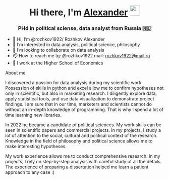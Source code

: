 <h1 align="center">Hi there, I'm <a href="https://daniilshat.ru/" target="_blank">Alexander</a> 
<img src="https://github.com/blackcater/blackcater/raw/main/images/Hi.gif" height="32"/></h1>
<h3 align="center">PHd in political sciense, data analyst from Russia 🇷🇺</h3>

- 👋 Hi, I’m @rozhkov1922/ Rozhkov Alexander
- 👀 I’m interested in data analysis, political science, philosophy
- 💞️ I’m looking to collaborate on data analysis
- 📫 How to reach me tg: @rozhkov1922 mail: rozhkov1922@mail.ru
- 👯 I work at the Higher School of Economics

About me 

I discovered a passion for data analysis during my scientific work. Possession of skills in python and excel allow me to confirm hypotheses not only in scientific, but also in marketing research. I diligently explore data, apply statistical tools, and use data visualization to demonstrate project findings. I am sure that in our time, marketers and scientists cannot do without an in-depth knowledge of programming. That is why I spend a lot of time learning new libraries.

In 2022 he became a candidate of political sciences. My work skills can be seen in scientific papers and commercial projects. In my projects, I study a lot of attention to the social, cultural and political context of the research. Knowledge in the field of philosophy and political science allows me to make interesting hypotheses.

My work experience allows me to conduct comprehensive research. In my projects, I rely on step-by-step analysis with careful study of all the details. The experience of preparing a dissertation helped me learn a patient approach to any case :) 
